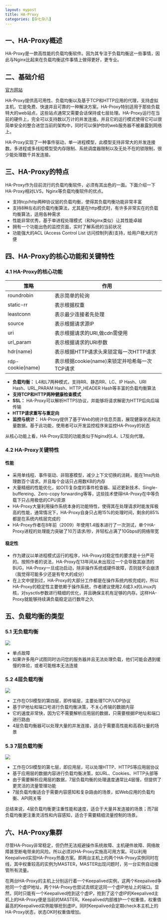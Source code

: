 ```yaml
---
layout: mypost
title: HA-Proxy
categories: [杂七杂八]
---
```


## 一、HA-Proxy概述

HA-Proxy是一款高性能的负载均衡软件。因为其专注于负载均衡这一些事情，因此与Nginx比起来在负载均衡这件事情上做得更好，更专业。

## 二、基础介绍

[官方网站](https://www.haproxy.org/)

HA-Proxy提供高可用性、负载均衡以及基于TCP和HTTP应用的代理，支持虚拟主机，它是免费、快速并且可靠的一种解决方案。HA-Proxy特别适用于那些负载特大的web站点，这些站点通常又需要会话保持或七层处理。HA-Proxy运行在当前的硬件上，完全可以支持数以万计的并发连接。并且它的运行模式使得它可以很简单安全的整合进您当前的架构中，同时可以保护你的web服务器不被暴露到网络上。

HA-Proxy实现了一种事件驱动，单一进程模型，此模型支持非常大的并发连接数。多进程或多线程模型受内存限制、系统调度器限制以及无处不在的锁限制，很少能处理数千并发连接。

## 三、HA-Proxy的特点

HA-Proxy作为目前流行的负载均衡软件，必须有其出色的一面。下面介绍一下HA-Proxy相对LVS，Nginx等负载均衡软件的优点。

- 支持tcp/http两种协议层的负载均衡，使得其负载均衡功能非常丰富
- 支持8种左右的负载均衡算法，尤其是在http模式时，有许多非常实在的负载均衡算法，适用各种需求
- 性能非常优秀，基于单进程处理模式（和Nginx类似）让其性能卓越
- 拥有一个功能出色的监控页面，实时了解系统的当前状况
- 功能强大的ACL (Access Control List 访问控制列表)支持，给用户极大的方便

## 四、HA-Proxy的核心功能和关键特性

### 4.1 HA-Proxy的核心功能

| 策略       | 作用                           |
|------------|--------------------------------|
| roundrobin | 表示简单的轮询                  |
| static-rr  | 表示根据权重                    |
| leastconn  | 表示最少连接者先处理            |
| source     | 表示根据请求源IP                |
| uri        | 表示根据请求的URI,做cdn需使用   |
| url_param  | 表示根据请求的URl参数           |
| hdr(name)  | 表示根据HTTP请求头来锁定每一次HTTP请求 |
| rdp-cookie(name) | 表示根据cookie(name)来锁定并哈希每一次TCP请求 |

- **负载均衡：** L4和L7两种模式，支持RR、静态RR、LC、IP Hash、URI Hash、URL_PARAM Hash、HTTP_HEADER Hash等丰富的负载均衡算法
- **支持TCP和HTTP两种健康检查模式**
- **SSL：** HA-Proxy可以解析HTTPS协议，并能够将请求解密为HTTP后向后端传输
- **HTTP请求重写与重定向**
- **监控与统计：** HA-Proxy提供了基于Web的统计信息页面，展现健康状态和流量数据。基于此功能，使用者可以开发监控程序来监控HA-Proxy的状态

从核心功能上看，HA-Proxy实现的功能类似于Nginx的L4、L7反向代理。

### 4.2 HA-Proxy关键特性

#### 性能

- 采用单线程、事件驱动、非阻塞模型，减少上下文切换的消耗，能在1ms内处理数百个请求。并且每个会话只占用数KB的内存
- 大量精细的性能优化，如O(1)复杂度的事件检查器、延迟更新技术、Single-buffereing、Zero-copy forwarding等等，这些技术使得HA-Proxy在中等负载下只占用极低的CPU资源
- HA-Proxy大量利用操作系统本身的功能特性，使得其在处理请求时能发挥极高的性能，通常情况下，HA-Proxy自身只占用15%的处理时间，剩余的85%都是在系统内核层完成的
- HA-Proxy作者在8年前（2009）年使用1.4版本进行了一次测试，单个HA-Proxy进程的处理能力突破了10万请求/秒，并轻松占满了10Gbps的网络带宽

#### 稳定性

- 作为建议以单进程模式运行的程序，HA-Proxy对稳定性的要求是十分严苛的。按照作者的说法，HA-Proxy在13年间从未出现过一个会导致其崩溃的BUG，HA-Proxy一旦成功启动，除非操作系统或硬件故障，否则就不会崩溃（我觉得可能多少还是有夸大的成分）
- 在上文中提到过，HA-Proxy的大部分工作都是在操作系统内核完成的，所以HA-Proxy的稳定性主要依赖于操作系统，作者建议使用2.6或3.x的Linux内核，对sysctls参数进行精细的优化，并且确保主机有足够的内存。这样HA-Proxy就能够持续满负载稳定运行数年之久

## 五、负载均衡的类型

### 5.1 无负载均衡

![](1.png)

- 单点故障
- 如果许多用户试图同时访问您的服务器并且无法处理负载，他们可能会遇到缓慢的体验，或者可能根本无法连接

### 5.2 4层负载均衡

![](2.png)

- 工作在OSI模型的第四层，即传输层，主要处理TCP/UDP协议
- 基于IP地址和端口号进行负载均衡决策，不关心传输的数据内容
- 它的速度非常快，因为它不需要解析应用层的数据，只需要根据IP地址和端口进行路由
- 4层负载均衡器可以处理大量的并发连接，适合于需要高性能和高吞吐量的场景

### 5.3 7层负载均衡

![](3.png)

- 工作在OSI模型的第七层，即应用层，可以处理HTTP、HTTPS等应用层协议
- 基于应用层的数据内容进行负载均衡决策，如URL、Cookies、HTTP头部等
- 由于需要解析应用层的数据，7层负载均衡的处理速度通常比4层慢，但提供了更灵活的流量管理功能
- 7层负载均衡适合于需要内容感知和复杂路由的场景，如Web应用的负载均衡、API网关等

总结来说，4层负载均衡更注重性能和速度，适合于大量并发连接的场景；而7层负载均衡更注重灵活性和内容感知，适合于需要精细流量控制的场景。

## 六、HA-Proxy集群

尽管HA-Proxy非常稳定，但仍然无法规避操作系统故障、主机硬件故障、网络故障甚至断电带来的风险。所以必须对HA-Proxy实施高可用方案。可以利用Keepalived实现HA-Proxy热备方案。即两台主机上的两个HA-Proxy实例同时在线，其中权重较高的实例为MASTER，MASTER出现问题时，另一台实例自动接管所有流量。

在两台HA-Proxy的主机上分别运行着一个Keepalived实例，这两个Keepalived争抢同一个虚IP地址，两个HA-Proxy也尝试去绑定这同一个虚IP地址上的端口。显然，同时只能有一个Keepalived抢到这个虚IP，抢到了这个虚IP的Keepalived主机上的HA-Proxy便是当前的MASTER。Keepalived内部维护一个权重值，权重值最高的Keepalived实例能够抢到虚IP。同时Keepalived会定期check本主机上的HA-Proxy状态，状态OK时权重值增加。